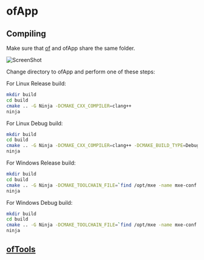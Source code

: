 ofApp
=====


Compiling
---------

Make sure that [of][1] and ofApp share the same folder.

![ScreenShot](http://i.imgur.com/xTQQYv4.png)

Change directory to ofApp and perform one of these steps:

For Linux Release build:
```bash
mkdir build
cd build
cmake .. -G Ninja -DCMAKE_CXX_COMPILER=clang++
ninja
```

For Linux Debug build:
```bash
mkdir build
cd build
cmake .. -G Ninja -DCMAKE_CXX_COMPILER=clang++ -DCMAKE_BUILD_TYPE=Debug
ninja
```

For Windows Release build:
```bash
mkdir build
cd build
cmake .. -G Ninja -DCMAKE_TOOLCHAIN_FILE=`find /opt/mxe -name mxe-conf.cmake`
ninja
```

For Windows Debug build:
```bash
mkdir build
cd build
cmake .. -G Ninja -DCMAKE_TOOLCHAIN_FILE=`find /opt/mxe -name mxe-conf.cmake` -DCMAKE_BUILD_TYPE=Debug
ninja
```

[ofTools][2]
------------


  [1]: https://github.com/ofnode/of
  [2]: https://github.com/ofnode/ofTools

